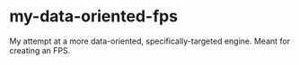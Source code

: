 # my-data-oriented-fps
My attempt at a more data-oriented, specifically-targeted engine.  Meant for creating an FPS.

  
